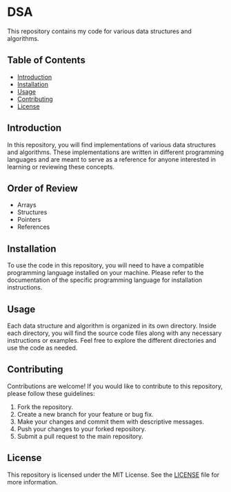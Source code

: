 # DSA

This repository contains my code for various data structures and algorithms.

## Table of Contents

- [Introduction](#introduction)
- [Installation](#installation)
- [Usage](#usage)
- [Contributing](#contributing)
- [License](#license)

## Introduction

In this repository, you will find implementations of various data structures and algorithms. These implementations are written in different programming languages and are meant to serve as a reference for anyone interested in learning or reviewing these concepts.

## Order of Review
- Arrays
- Structures
- Pointers
- References

## Installation

To use the code in this repository, you will need to have a compatible programming language installed on your machine. Please refer to the documentation of the specific programming language for installation instructions.

## Usage

Each data structure and algorithm is organized in its own directory. Inside each directory, you will find the source code files along with any necessary instructions or examples. Feel free to explore the different directories and use the code as needed.

## Contributing

Contributions are welcome! If you would like to contribute to this repository, please follow these guidelines:

1. Fork the repository.
2. Create a new branch for your feature or bug fix.
3. Make your changes and commit them with descriptive messages.
4. Push your changes to your forked repository.
5. Submit a pull request to the main repository.

## License

This repository is licensed under the MIT License. See the [LICENSE](LICENSE) file for more information.